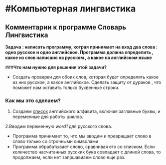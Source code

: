 #Компьютерная лингвистика
========================

Комментарии к программе Словарь Лингвистика
-------------------------

**Задача :  написать программу, котрая принимает на вход  два слова : одно русское и одно английское. Программа должна определить , какое из слов написано на русском , а какое на английском языке**

###**Что нам нужно для решения этой задачи?**

* Создать проверки для обоих слов, которая будет определять какое из них русское, а какое английское.
Сделать защиту от дураков  , что поможет нам оставить только  буквенные строки.

### Как мы это сделаем?

1. Создаем   [список](https://younglinux.info/python/list.php) английского алфавита, включая заглавные буквы, и переменные для работы циклов.

2.Вводим переменную *word1* для русского слова.
* Программа принимает то, что мы вводим  и превращает слово в слово  только со  строчными символами
* Программа обрабатывает слово, сравнивая его со списком. Если количество насчитанных русских букв совпадает с длиной слова, то продолжаем, если нет запршавиаем слово еще раз.

